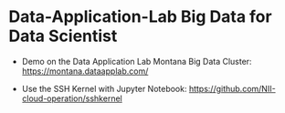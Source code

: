 # Data-Application-Lab Big Data for Data Scientist

* Demo on the Data Application Lab Montana Big Data Cluster: 
https://montana.dataapplab.com/

* Use the SSH Kernel with Jupyter Notebook: 
https://github.com/NII-cloud-operation/sshkernel
